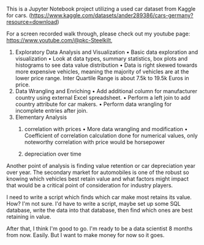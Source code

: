 This is a Jupyter Notebook project utilizing a used car dataset from Kaggle for cars. (https://www.kaggle.com/datasets/ander289386/cars-germany?resource=download)

For a screen recorded walk through, please check out my youtube page: https://www.youtube.com/@pkc-Steelkilt, 

1. Exploratory Data Analysis and Visualization
•	Basic data exploration and visualization
•	Look at data types, summary statistics, box plots and histograms to see data value distribution
•	Data is right skewed towards more expensive vehicles, meaning the majority of vehicles are at the lower price range. Inter Quartile Range is about 7.5k to 19.5k Euros in price.
2. Data Wrangling and Enriching
•	Add additional column for manufacturer country using external Excel spreadsheet.
•	Perform a left join to add country attribute for car makers.
•	Perform data wrangling for incomplete entries after join.
3. Elementary Analysis
   1. correlation with prices
      •	More data wrangling and modification
      •	Coefficient of correlation calculation done for numerical values, only noteworthy correlation with price would be horsepower

   2. depreciation over time





Another point of analysis is finding value retention or car depreciation year over year. The secondary market for automobiles
is one of the robust so knowing which vehicles best retain value and what factors might impact that would  be a critical
point of consideration for industry players.


I need to write a script which finds which car make most retains its value. How? I'm not sure. I'd have to write a script,
maybe set up some SQL database, write the data into that database, then find which ones are best retaining in value.

After that, I think I'm good to go. I'm ready to be a data scientist 8 months from now. Easily. But I want to make money for now
so it goes. 


